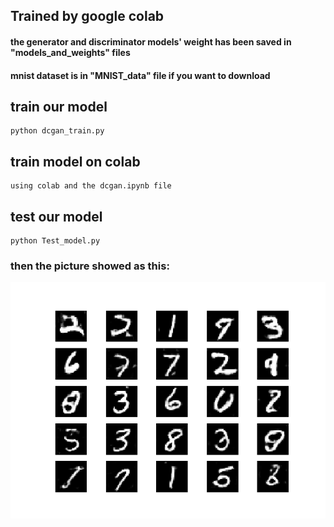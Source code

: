 ## Trained by google colab

#### the generator and discriminator models' weight has been saved in "models_and_weights" files

#### mnist dataset is in "MNIST_data" file if you want to download



## train our model

```shell
python dcgan_train.py
```



## train model on colab

```shell
using colab and the dcgan.ipynb file
```



## test our model

~~~ shell
python Test_model.py
~~~





### then the picture showed as this:

![](./images/mnist_0.png)